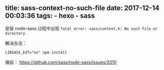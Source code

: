 title: sass-context-no-such-file
date: 2017-12-14 00:03:36
tags:
	- hexo
	- sass
---

安装 node-sass 过程中出现 `fatal error: sass/context.h: No such file or directory`

解决办法：

```
LIBSASS_EXT="no" npm install
```

摘自： https://github.com/sass/node-sass/issues/2010
